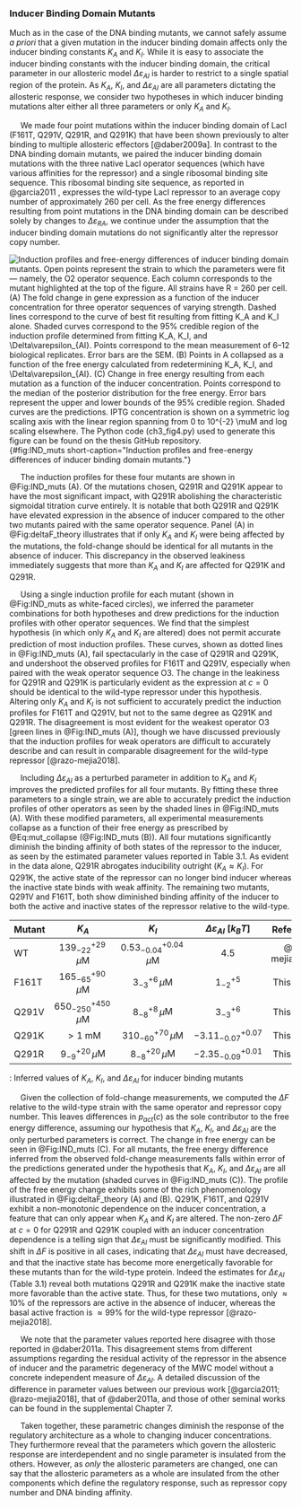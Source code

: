 ### Inducer Binding Domain Mutants

Much as in the case of the DNA binding mutants, we cannot safely assume
*a priori* that a given mutation in the inducer binding domain affects
only the inducer binding constants $K_A$ and $K_I$. While it is easy
to associate the inducer binding constants with the inducer binding
domain, the critical parameter in our allosteric model
$\Delta\varepsilon_{AI}$ is harder to restrict to a single spatial
region of the protein. As $K_A$, $K_I$, and
$\Delta\varepsilon_{AI}$ are all parameters dictating the allosteric
response, we consider two hypotheses in which inducer binding mutations
alter either all three parameters or only $K_A$ and $K_I$.

&nbsp;&nbsp;&nbsp;&nbsp;&nbsp;We made four point mutations within the inducer binding domain of LacI
(F161T, Q291V, Q291R, and Q291K) that have been shown previously to
alter binding to multiple allosteric effectors [@daber2009a]. In contrast to the DNA
binding domain mutants, we paired the inducer binding domain mutations
with the three native LacI operator sequences (which have various
affinities for the repressor) and a single ribosomal binding site
sequence. This ribosomal binding site sequence, as reported in @garcia2011 ,
expresses the wild-type LacI repressor to an average copy number of
approximately $260$ per cell. As the free energy differences resulting
from point mutations in the DNA binding domain can be described solely
by changes to $\Delta\varepsilon_{RA}$, we continue under the
assumption that the inducer binding domain mutations do not
significantly alter the repressor copy number.

![**Induction profiles and free-energy differences of inducer binding domain
mutants.** Open points represent the strain to which the parameters were
fit — namely, the O2 operator sequence. Each column corresponds to the mutant
highlighted at the top of the figure. All strains have $R = 260$ per cell. (A)
The fold change in gene expression as a function of the inducer concentration
for three operator sequences of varying strength. Dashed lines correspond to the
curve of best fit resulting from fitting $K_A$ and $K_I$ alone. Shaded curves
correspond to the 95\% credible region of the induction profile determined
from fitting $K_A$, $K_I$, and $\Delta\varepsilon_{AI}$. Points correspond to the mean measurement of
6–12 biological replicates. Error bars are the SEM. (B) Points in A collapsed
as a function of the free energy calculated from redetermining $K_A$, $K_I$, and
$\Delta\varepsilon_{AI}$. (C) Change in free energy resulting from each mutation as a function of
the inducer concentration. Points correspond to the median of the posterior
distribution for the free energy. Error bars represent the upper and lower
bounds of the 95\% credible region. Shaded curves are the predictions. IPTG
concentration is shown on a symmetric log scaling axis with the linear region
spanning from 0 to $10^{-2}$ $\mu$M and log scaling
elsewhere. The [Python code
(`ch3_fig4.py`)](https://github.com/gchure/phd/blob/master/src/chapter_03/code/ch3_fig4.py)
used to generate this figure can be found on the thesis [GitHub
repository](https://github.com/gchure/phd).](ch3_fig4){#fig:IND_muts short-caption="Induction profiles and
free-energy differences of inducer binding domain mutants."}


&nbsp;&nbsp;&nbsp;&nbsp;&nbsp;The induction profiles for these four mutants
are shown in @Fig:IND_muts (A). Of the mutations chosen, Q291R and Q291K
appear to have the most significant impact, with Q291R abolishing the
characteristic sigmoidal titration curve entirely. It is notable that both
Q291R and Q291K have elevated expression in the absence of inducer compared
to the other two mutants paired with the same operator sequence. Panel (A) in
@Fig:deltaF_theory illustrates that if only $K_A$ and $K_I$ were being
affected by the mutations, the fold-change should be identical for all
mutants in the absence of inducer. This discrepancy in the observed leakiness
immediately suggests that more than $K_A$ and $K_I$ are affected for Q291K
and Q291R.

&nbsp;&nbsp;&nbsp;&nbsp;&nbsp;Using a single induction profile for each mutant
(shown in @Fig:IND_muts as white-faced circles), we inferred
the parameter combinations for both hypotheses and drew predictions for
the induction profiles with other operator sequences. We find that the
simplest hypothesis (in which only $K_A$ and $K_I$ are altered) does
not permit accurate prediction of most induction profiles. These curves,
shown as dotted lines in @Fig:IND_muts (A),
fail spectacularly in the case of Q291R and Q291K, and undershoot the
observed profiles for F161T and Q291V, especially when paired with the
weak operator sequence O3. The change in the leakiness for Q291R and
Q291K is particularly evident as the expression at $c = 0$ should be
identical to the wild-type repressor under this hypothesis. Altering
only $K_A$ and $K_I$ is not sufficient to accurately predict the
induction profiles for F161T and Q291V, but not to the same degree as
Q291K and Q291R. The disagreement is most evident for the weakest
operator O3 [green lines in 
@Fig:IND_muts (A)], though we have discussed
previously that the induction profiles for weak operators are difficult
to accurately describe and can result in comparable disagreement for the
wild-type repressor [@razo-mejia2018].

&nbsp;&nbsp;&nbsp;&nbsp;&nbsp;Including $\Delta\varepsilon_{AI}$ as a perturbed parameter in
addition to $K_A$ and $K_I$ improves the predicted profiles for all
four mutants. By fitting these three parameters to a single strain, we
are able to accurately predict the induction profiles of other operators
as seen by the shaded lines in 
@Fig:IND_muts (A). With these modified parameters,
all experimental measurements collapse as a function of their free
energy as prescribed by @Eq:mut_collapse (@Fig:IND_muts (B)). All four mutations
significantly diminish the binding affinity of both states of the
repressor to the inducer, as seen by the estimated parameter values
reported in Table 3.1. As evident in
the data alone, Q291R abrogates inducibility outright
($K_A \approx K_I$). For Q291K, the active state of the repressor can
no longer bind inducer whereas the inactive state binds with weak
affinity. The remaining two mutants, Q291V and F161T, both show
diminished binding affinity of the inducer to both the active and
inactive states of the repressor relative to the wild-type.

| Mutant | $K_A$ | $K_I$ | $\Delta\varepsilon_{AI}$ [$k_BT$] |  Reference |
| :----- | :----: | :----: | :-----------------------------: | ---------: |
| WT     |  $139^{+29}_{-22}\,\mu$M  | $0.53^{+0.04}_{-0.04}\,\mu$M |   4.5  |  @razo-mejia2018  |
| F161T  |  $165^{+90}_{-65}\,\mu$M  | $3^{+6}_{-3}\,\mu$M          |  $1^{+5}_{-2}$ | This study |
| Q291V  | $650^{+450}_{-250}\,\mu$M | $8^{+8}_{-8}\,\mu$M          |  $3^{+6}_{-3}$ | This study |
| Q291K  | $> 1$ mM                  | $310^{+70}_{-60}\,\mu$M      |  $-3.11^{+0.07}_{-0.07}$ | This study |
| Q291R  | $9_{-9}^{+20}\,\mu$M      | $8^{+20}_{-8}\,\mu$M         |  $-2.35^{+0.01}_{-0.09}$ | This study |
:  Inferred values of $K_A$, $K_I$, and $\Delta\varepsilon_{AI}$ for inducer binding mutants 

&nbsp;&nbsp;&nbsp;&nbsp;&nbsp;Given the collection of fold-change
measurements, we computed the $\Delta F$ relative to the wild-type strain
with the same operator and repressor copy number. This leaves differences in
$p_{act}(c)$ as the sole contributor to the free energy difference, assuming
our hypothesis that $K_A$, $K_I$, and $\Delta\varepsilon_{AI}$ are the only
perturbed parameters is correct. The change in free energy can be seen in
@Fig:IND_muts (C). For all mutants, the free energy difference inferred from
the observed fold-change measurements falls within error of the predictions
generated under the hypothesis that $K_A$, $K_I$, and
$\Delta\varepsilon_{AI}$ are all affected by the mutation (shaded curves in
@Fig:IND_muts (C)). The profile of the free energy change exhibits some of the
rich phenomenology illustrated in @Fig:deltaF_theory (A) and (B). Q291K,
F161T, and Q291V exhibit a non-monotonic dependence on the inducer
concentration, a feature that can only appear when $K_A$ and $K_I$ are
altered. The non-zero $\Delta F$ at $c=0$ for Q291R and Q291K coupled with an
inducer concentration dependence is a telling sign that
$\Delta\varepsilon_{AI}$ must be significantly modified. This shift in
$\Delta F$ is positive in all cases, indicating that $\Delta\varepsilon_{AI}$
must have decreased, and that the inactive state has become more
energetically favorable for these mutants than for the wild-type protein.
Indeed the estimates for $\Delta\varepsilon_{AI}$ (Table 3.1) reveal both
mutations Q291R and Q291K make the inactive state more favorable than the
active state. Thus, for these two mutations, only $\approx 10\%$ of the
repressors are active in the absence of inducer, whereas the basal active
fraction is $\approx 99\%$ for the wild-type repressor [@razo-mejia2018].

&nbsp;&nbsp;&nbsp;&nbsp;&nbsp;We note that the parameter values reported here disagree with those
reported in @daber2011a. This disagreement stems from different assumptions
regarding the residual activity of the repressor in the absence of
inducer and the parametric degeneracy of the MWC model without a
concrete independent measure of $\Delta\varepsilon_{AI}$. A detailed
discussion of the difference in parameter values between our previous
work [@garcia2011; @razo-mejia2018], that of @daber2011a, and those of other
seminal works  can be found in the supplemental Chapter 7. 

&nbsp;&nbsp;&nbsp;&nbsp;&nbsp;Taken together, these parametric changes
diminish the response of the regulatory architecture as a whole to changing
inducer concentrations. They furthermore reveal that the parameters which
govern the allosteric response are interdependent and no single parameter is
insulated from the others. However, as *only* the allosteric parameters are
changed, one can say that the allosteric parameters as a whole are insulated
from the other components which define the regulatory response, such as
repressor copy number and DNA binding affinity.
